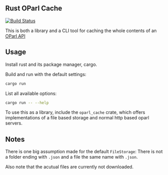 ## Rust OParl Cache

[![Build Status](https://travis-ci.org/konstin/oparl-cache-rs.svg?branch=master)](https://travis-ci.org/konstin/oparl-cache-rs)

This is both a library and a CLI tool for caching the whole contents of an [OParl API](https://oparl.org)

## Usage

Install rust and its package manager, cargo.

Build and run with the default settings:

```bash
cargo run
```

List all available options:

```bash
cargo run -- --help
```

To use this as a library, include the `oparl_cache` crate, which offers implementations
of a file based storage and normal http based oparl servers.

## Notes

There is one big assumption made for the default `FileStorage`: There is not a folder ending with `.json` and a file
the same name with `.json`.

Also note that the acutual files are currently not downloaded.